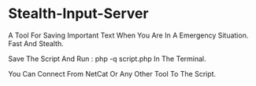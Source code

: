 # Stealth-Input-Server

A Tool For Saving Important Text When You Are In A Emergency Situation. Fast And Stealth.

Save The Script And Run : php -q script.php In The Terminal.

You Can Connect From NetCat Or Any Other Tool To The Script.
